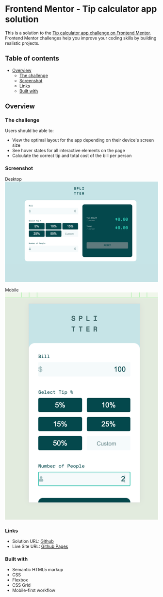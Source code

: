 # Frontend Mentor - Tip calculator app solution

This is a solution to the [Tip calculator app challenge on Frontend Mentor](https://www.frontendmentor.io/challenges/tip-calculator-app-ugJNGbJUX). Frontend Mentor challenges help you improve your coding skills by building realistic projects.

## Table of contents

- [Overview](#overview)
  - [The challenge](#the-challenge)
  - [Screenshot](#screenshot)
  - [Links](#links)
  - [Built with](#built-with)



## Overview

### The challenge

Users should be able to:

- View the optimal layout for the app depending on their device's screen size
- See hover states for all interactive elements on the page
- Calculate the correct tip and total cost of the bill per person

### Screenshot


Desktop
![](./images/desktop.png)

Mobile
![](./images/mobile.png)




### Links

- Solution URL: [Github](https://github.com/cvtqx/tip-calculator-app)
- Live Site URL: [Github Pages](https://cvtqx.github.io/tip-calculator-app/)


### Built with

- Semantic HTML5 markup
- CSS
- Flexbox
- CSS Grid
- Mobile-first workflow




